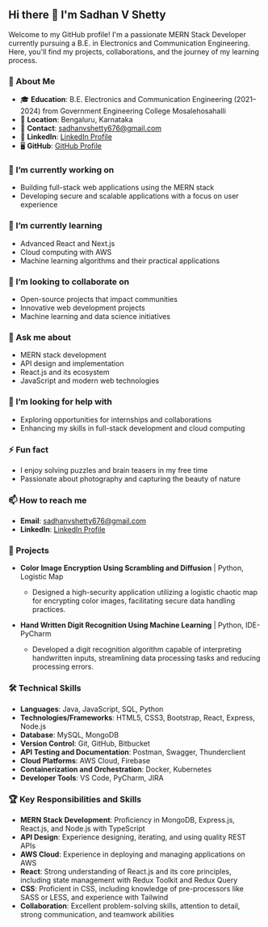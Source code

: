 ## Hi there 👋 I'm Sadhan V Shetty

Welcome to my GitHub profile! I'm a passionate MERN Stack Developer currently pursuing a B.E. in Electronics and Communication Engineering. Here, you'll find my projects, collaborations, and the journey of my learning process.

### 🌱 About Me
- 🎓 **Education**: B.E. Electronics and Communication Engineering (2021–2024) from Government Engineering College Mosalehosahalli
- 📍 **Location**: Bengaluru, Karnataka
- 📧 **Contact**: [sadhanvshetty676@gmail.com](mailto:sadhanvshetty676@gmail.com)
- 💼 **LinkedIn**: [LinkedIn Profile](https://www.linkedin.com/in/sadhan-v-shetty/)
- 🖥️ **GitHub**: [GitHub Profile](https://github.com/sadhanshetty)

### 🔭 I’m currently working on
- Building full-stack web applications using the MERN stack
- Developing secure and scalable applications with a focus on user experience

### 🌱 I’m currently learning
- Advanced React and Next.js
- Cloud computing with AWS
- Machine learning algorithms and their practical applications

### 👯 I’m looking to collaborate on
- Open-source projects that impact communities
- Innovative web development projects
- Machine learning and data science initiatives

### 💬 Ask me about
- MERN stack development
- API design and implementation
- React.js and its ecosystem
- JavaScript and modern web technologies

### 🤔 I’m looking for help with
- Exploring opportunities for internships and collaborations
- Enhancing my skills in full-stack development and cloud computing

### ⚡ Fun fact
- I enjoy solving puzzles and brain teasers in my free time
- Passionate about photography and capturing the beauty of nature

### 📫 How to reach me
- **Email**: [sadhanvshetty676@gmail.com](mailto:sadhanvshetty676@gmail.com)
- **LinkedIn**: [LinkedIn Profile](https://www.linkedin.com/in/sadhan-v-shetty/)

### 🚀 Projects
- **Color Image Encryption Using Scrambling and Diffusion** | Python, Logistic Map
  - Designed a high-security application utilizing a logistic chaotic map for encrypting color images, facilitating secure data handling practices.
  
- **Hand Written Digit Recognition Using Machine Learning** | Python, IDE- PyCharm
  - Developed a digit recognition algorithm capable of interpreting handwritten inputs, streamlining data processing tasks and reducing processing errors.

### 🛠️ Technical Skills
- **Languages**: Java, JavaScript, SQL, Python
- **Technologies/Frameworks**: HTML5, CSS3, Bootstrap, React, Express, Node.js
- **Database**: MySQL, MongoDB
- **Version Control**: Git, GitHub, Bitbucket
- **API Testing and Documentation**: Postman, Swagger, Thunderclient
- **Cloud Platforms**: AWS Cloud, Firebase
- **Containerization and Orchestration**: Docker, Kubernetes
- **Developer Tools**: VS Code, PyCharm, JIRA

### 🏆 Key Responsibilities and Skills
- **MERN Stack Development**: Proficiency in MongoDB, Express.js, React.js, and Node.js with TypeScript
- **API Design**: Experience designing, iterating, and using quality REST APIs
- **AWS Cloud**: Experience in deploying and managing applications on AWS
- **React**: Strong understanding of React.js and its core principles, including state management with Redux Toolkit and Redux Query
- **CSS**: Proficient in CSS, including knowledge of pre-processors like SASS or LESS, and experience with Tailwind
- **Collaboration**: Excellent problem-solving skills, attention to detail, strong communication, and teamwork abilities

